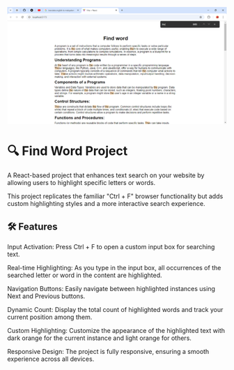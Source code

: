 ![image alt](https://github.com/fuadofficial/find-word/blob/master/Vite%20+%20React%20-%20Google%20Chrome%209_1_2024%206_18_39%20AM.png?raw=true)


   
# 🔍 Find Word Project
A React-based project that enhances text search on your website by allowing users to highlight specific letters or words.

This project replicates the familiar "Ctrl + F" browser functionality but adds custom highlighting styles and a more interactive search experience.

## 🛠️ Features
Input Activation: Press Ctrl + F to open a custom input box for searching text.

Real-time Highlighting: As you type in the input box, all occurrences of the searched letter or word in the content are highlighted.

Navigation Buttons: Easily navigate between highlighted instances using Next and Previous buttons.

Dynamic Count: Display the total count of highlighted words and track your current position among them.

Custom Highlighting: Customize the appearance of the highlighted text with dark orange for the current instance and light orange for others.

Responsive Design: The project is fully responsive, ensuring a smooth experience across all devices.



